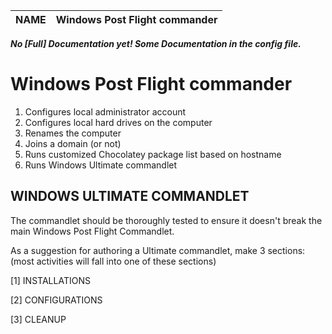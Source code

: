 | NAME       | Windows Post Flight commander |
| :--------- | :---------------------------- |


***No [Full] Documentation yet! Some Documentation in the config file.***


# Windows Post Flight commander
1.	Configures local administrator account
2.	Configures local hard drives on the computer
3.	Renames the computer
4.	Joins a domain (or not)
5.	Runs customized Chocolatey package list based on hostname
6.	Runs Windows Ultimate commandlet


## WINDOWS ULTIMATE COMMANDLET

The commandlet should be thoroughly tested to ensure it doesn't break the main Windows Post Flight Commandlet.

As a suggestion for authoring a Ultimate commandlet, make 3 sections:
(most activities will fall into one of these sections)

[1]	INSTALLATIONS

[2]	CONFIGURATIONS

[3]	CLEANUP

